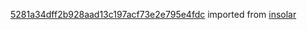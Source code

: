 [5281a34dff2b928aad13c197acf73e2e795e4fdc](https://github.com/insolar/insolar/commit/5281a34dff2b928aad13c197acf73e2e795e4fdc) imported from [insolar](https://github.com/insolar/insolar)
